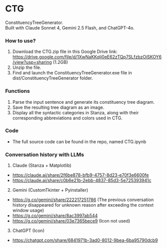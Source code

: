 # CTG
ConstituencyTreeGenerator.  
Built with Claude Sonnet 4, Gemini 2.5 Flash, and ChatGPT-4o.

### How to use?
1. Download the CTG.zip file in this Google Drive link: https://drive.google.com/file/d/1XwNaKKqIj0eE62zTQp7SLfzbzOiSKOY6/view?usp=sharing (1.2GB)
2. Unzip the file.
3. Find and launch the ConstituencyTreeGenerator.exe file in dist/ConstituencyTreeGenerator folder.

### Functions
1. Parse the input sentence and generate its constituency tree diagram.
2. Save the resulting tree diagram as an image.
3. Display all the syntactic categories in Stanza, along with their corresponding abbreviations and colors used in CTG.

### Code
- The full source code can be found in the repo, named CTG.ipynb

### Conversation history with LLMs
1. Claude (Stanza + Matplotlib)
  - https://claude.ai/share/2f6be878-bfb9-4757-8d23-e70f3e6600fe
  - https://claude.ai/share/c0b6e21b-2ebb-4837-85d3-5e725393941c
2. Gemini (CustomTkinter + Pyinstaller)
  - https://g.co/gemini/share/222217251786 (The previous conversation history disappeared for unknown reason after exceeding the context window usage)
  - https://g.co/gemini/share/8ac3997ab544
  - https://g.co/gemini/share/03e7365bece9 (Icon not used)
3. ChatGPT (Icon)
  - https://chatgpt.com/share/6841971b-3ad0-8012-9bea-6ba95790dcb9

